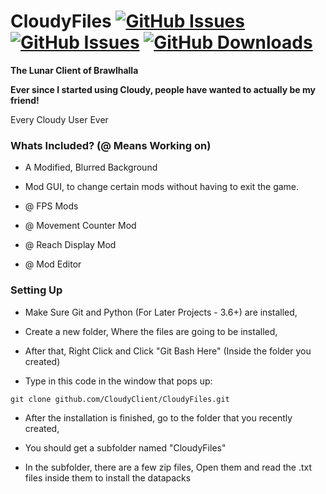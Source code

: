 # CloudyFiles [![GitHub Issues](https://img.shields.io/github/commits-since/CloudyClient/CloudyFiles/v1.0.1b/master?color=lightgreen&style=flat-square)](https://github.com/CloudyClient/CloudyFiles/)      [![GitHub Issues](https://img.shields.io/github/issues/CloudyClient/CloudyFiles.svg?style=flat-square&color=lightgreen)](https://github.com/CloudyClient/CloudyFiles/issues)   [![GitHub Downloads](https://img.shields.io/github/downloads/CloudyClient/CloudyFiles/total.svg?style=flat-square&color=lightgreen)](https://github.com/CloudyClient/CloudyFiles/releases) 

 **The Lunar Client of Brawlhalla**
 
 **Ever since I started using Cloudy, people have wanted to actually be my friend!**
 
 Every Cloudy User Ever
 



 ### Whats Included? (@ Means Working on)

- A Modified, Blurred Background

- Mod GUI, to change certain mods without having to exit the game.

- @ FPS Mods

- @ Movement Counter Mod

- @ Reach Display Mod

- @ Mod Editor

### Setting Up

- Make Sure Git and Python (For Later Projects - 3.6+) are installed,

- Create a new folder, Where the files are going to be installed,

- After that, Right Click and Click "Git Bash Here" (Inside the folder you created)

- Type in this code in the window that pops up:

```git clone github.com/CloudyClient/CloudyFiles.git```

- After the installation is finished, go to the folder that you recently created,

- You should get a subfolder named "CloudyFiles"

- In the subfolder, there are a few zip files, Open them and read the .txt files inside them to install the datapacks
